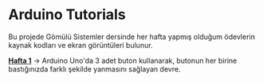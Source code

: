 # Arduino Tutorials

Bu projede Gömülü Sistemler dersinde her hafta yapmış olduğum ödevlerin kaynak kodları ve ekran görüntüleri bulunur.

[**Hafta 1**](https://github.com/maqtay/arduino-tutorials/tree/main/tutorial-1) -> Arduino Uno'da 3 adet buton kullanarak, butonun her birine bastığınızda farklı şekilde yanmasını sağlayan devre.
